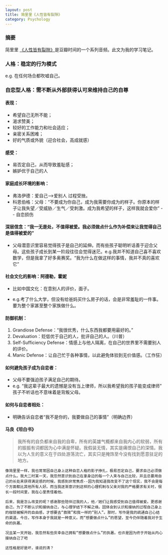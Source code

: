 ```yaml
---
layout: post
title: 简里里《人性皆有裂隙》
category: Psychology
---
```

### 摘要

简里里 <a href="https://m.douban.com/time/column/43/" target='_blank'>《人性皆有裂隙》</a>是豆瓣时间的一个系列音频。此文为我的学习笔记。

### 人格：稳定的行为模式

e.g. 在任何场合都吹嘘自己。

### 自恋型人格：需不断从外部获得认可来维持自己的自尊

#### 表现：
- 希望自己无所不能；
- 渴求赞美；
- 较好的工作能力和社会适应；
- 亲密关系困难；
- 好的气质或外貌（迎合社会，高成就感）

#### 感受：
- 易否定自己，从而导致羞耻感；
- 嫉妒优于自己的人

#### 家庭成长环境的影响：
- 弗洛伊德：爱自己-->爱别人 过程受挫。
- 科恩伯格：父母：“不要成为你自己，成为我需要你成为的样子。你原本的样子让我失望／受威胁／生气／受刺激。成为我希望的样子，这样我就会爱你” -- 自恋损伤 

#### 深层信念：“我一无是处，不值得被爱。我必须做点什么作为补偿来让我觉得自己是值得被爱的”

- 父母潜意识里容易觉得孩子是自己的延伸。而有些孩子聪明听话善于迎合父母。这些孩子成长到某一阶段往往会觉得迷茫。e.g.我并不知道自己喜不喜欢数学，但是我拿了好多奥赛奖。“我为什么在做这样的事情，我并不真的喜欢它”

#### 社会文化的影响：阿德勒，霍妮
- 比如中国文化：在意别人的评价，面子。

- e.g.考了什么大学，但没有给爸妈买什么房子的话，会是非常羞耻的一件事。要为整个家甚至整个家族做什么。

#### 防御机制：
1. Grandiose Defense：“我很优秀，什么东西我都要用最好的。”
2. Devaluation：贬低优于自己的人，批评自己的人。（川普）
3. Self-Sufficiency Defense：情感上与他人隔离，在自己的世界里不需要别人的评价。
4. Manic Defense：让自己忙于各种事情，以此避免体验到无价值感。（工作狂）

#### 如何避免孩子成为自恋者：
- 父母不要强迫孩子满足自己的期待。
- e.g. “我这辈子最大的遗憾是没有当上律师，所以我希望我的孩子能变成律师”
孩子不听话也不意味着是背叛父母。

#### 如何与自恋者相处：
- 明确告诉自恋者“我不是你的，我要做自己的事情”（明确边界）

#### 马良《坦白书》

>我所有的自负都来自我的自卑，所有的英雄气概都来自我内心的软弱，所有的振振有词都因为心中满是怀疑。我假装无情，其实是痛恨自己的深情。我以为人生的意义在于四处游荡流亡，其实只是掩饰至今没有找到愿意驻足的地方。

`像简里里一样，我也常常因自己身上这种自恋人格的影子挣扎，极易否定自己，要求自己必须做点什么。我大二时某一天，我忽然意识到自己在拿身边的每一个人来与自己比较，并且总要用自己的长处来获得满足感的时候，我感到非常焦虑--因为我知道我改变不了这个现实，我不会是每个方面都比其他所有人好。而当我逐渐意识到这样的心理机制与父亲对我的严格要求有关时，很长一段时间里，我在心里责怪着他。`

`后来，我是怎么改变的呢？感谢那些陪伴过我的人，他／她们让我感受到自己值得被爱。更感谢自己，为了不断认识和接纳自己，与心理学结下不解之缘。因体会到认识和接纳的过程自己身上的枷锁被解开的自由感，才想要去“救赎”和我一样的“别人”。那时，写作是我的疏通自己心结的渠道。今日，写作本身于我就是一种意义。而“想要做点什么”的愿望，至今仍伴随着我对于生命的执著。`

`况且某一天开始，我忽然有些庆幸自己拥有“想要做点什么”的执著。也许是因为终于开始从内心接纳自己了吧`

`这性格是好是坏，谁说的清？`
